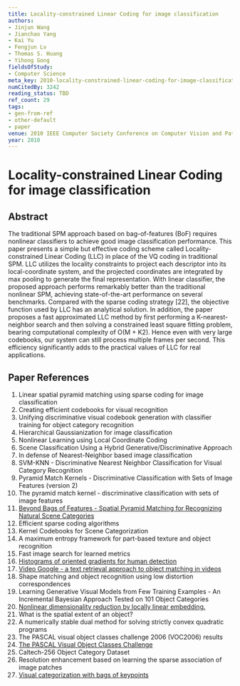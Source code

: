 ```yaml
---
title: Locality-constrained Linear Coding for image classification
authors:
- Jinjun Wang
- Jianchao Yang
- Kai Yu
- Fengjun Lv
- Thomas S. Huang
- Yihong Gong
fieldsOfStudy:
- Computer Science
meta_key: 2010-locality-constrained-linear-coding-for-image-classification
numCitedBy: 3242
reading_status: TBD
ref_count: 29
tags:
- gen-from-ref
- other-default
- paper
venue: 2010 IEEE Computer Society Conference on Computer Vision and Pattern Recognition
year: 2010
---
```


# Locality-constrained Linear Coding for image classification

## Abstract

The traditional SPM approach based on bag-of-features (BoF) requires nonlinear classifiers to achieve good image classification performance. This paper presents a simple but effective coding scheme called Locality-constrained Linear Coding (LLC) in place of the VQ coding in traditional SPM. LLC utilizes the locality constraints to project each descriptor into its local-coordinate system, and the projected coordinates are integrated by max pooling to generate the final representation. With linear classifier, the proposed approach performs remarkably better than the traditional nonlinear SPM, achieving state-of-the-art performance on several benchmarks. Compared with the sparse coding strategy [22], the objective function used by LLC has an analytical solution. In addition, the paper proposes a fast approximated LLC method by first performing a K-nearest-neighbor search and then solving a constrained least square fitting problem, bearing computational complexity of O(M + K2). Hence even with very large codebooks, our system can still process multiple frames per second. This efficiency significantly adds to the practical values of LLC for real applications.

## Paper References

1. Linear spatial pyramid matching using sparse coding for image classification
2. Creating efficient codebooks for visual recognition
3. Unifying discriminative visual codebook generation with classifier training for object category recognition
4. Hierarchical Gaussianization for image classification
5. Nonlinear Learning using Local Coordinate Coding
6. Scene Classification Using a Hybrid Generative/Discriminative Approach
7. In defense of Nearest-Neighbor based image classification
8. SVM-KNN - Discriminative Nearest Neighbor Classification for Visual Category Recognition
9. Pyramid Match Kernels - Discriminative Classification with Sets of Image Features (version 2)
10. The pyramid match kernel - discriminative classification with sets of image features
11. [Beyond Bags of Features - Spatial Pyramid Matching for Recognizing Natural Scene Categories](2006-beyond-bags-of-features-spatial-pyramid-matching-for-recognizing-natural-scene-categories)
12. Efficient sparse coding algorithms
13. Kernel Codebooks for Scene Categorization
14. A maximum entropy framework for part-based texture and object recognition
15. Fast image search for learned metrics
16. [Histograms of oriented gradients for human detection](2005-histograms-of-oriented-gradients-for-human-detection)
17. [Video Google - a text retrieval approach to object matching in videos](2003-video-google-a-text-retrieval-approach-to-object-matching-in-videos)
18. Shape matching and object recognition using low distortion correspondences
19. Learning Generative Visual Models from Few Training Examples - An Incremental Bayesian Approach Tested on 101 Object Categories
20. [Nonlinear dimensionality reduction by locally linear embedding.](2000-nonlinear-dimensionality-reduction-by-locally-linear-embedding)
21. What is the spatial extent of an object?
22. A numerically stable dual method for solving strictly convex quadratic programs
23. The PASCAL visual object classes challenge 2006 (VOC2006) results
24. [The PASCAL Visual Object Classes Challenge](2006-the-pascal-visual-object-classes-challenge)
25. Caltech-256 Object Category Dataset
26. Resolution enhancement based on learning the sparse association of image patches
27. [Visual categorization with bags of keypoints](2004-visual-categorization-with-bags-of-keypoints)
